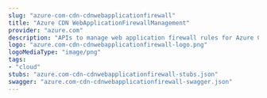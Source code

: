 ```yaml
---
slug: "azure-com-cdn-cdnwebapplicationfirewall"
title: "Azure CDN WebApplicationFirewallManagement"
provider: "azure.com"
description: "APIs to manage web application firewall rules for Azure CDN"
logo: "azure.com-cdn-cdnwebapplicationfirewall-logo.png"
logoMediaType: "image/png"
tags:
- "cloud"
stubs: "azure.com-cdn-cdnwebapplicationfirewall-stubs.json"
swagger: "azure.com-cdn-cdnwebapplicationfirewall-swagger.json"
---
```

